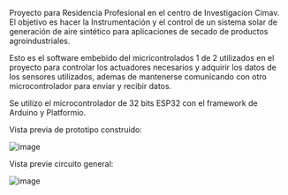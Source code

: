 Proyecto para Residencia Profesional en el centro de Investigacion Cimav. 
El objetivo es hacer la Instrumentación y  el control de un sistema solar de generación de aire sintético para
aplicaciones de secado de productos agroindustriales.

Esto es el software embebido del micricontrolados 1 de 2 utilizados en el proyecto para controlar los actuadores necesarios y adquirir los datos de los sensores utilizados, ademas de mantenerse comunicando con otro microcontrolador para enviar y recibir datos.

Se utilizo  el microcontrolador de 32 bits ESP32 con el framework de Arduino y Platformio.

Vista previa de prototipo construido:

![image](https://github.com/Yeray4/Control-Actuadores-y-Sensores-Cimav-/assets/94934461/2177952e-ecdd-41de-b790-667f4af8a4d6)


Vista previe circuito general:

![image](https://github.com/Yeray4/Control-Actuadores-y-Sensores-Cimav-/assets/94934461/42502de7-a735-4a85-9f34-9f87a247964c)
